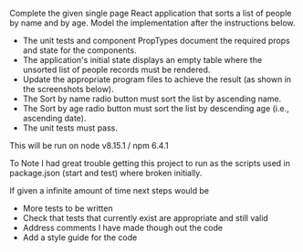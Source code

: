 Complete the given single page React application that sorts a list of people by name and by age. Model the implementation after the instructions below.

- The unit tests and component PropTypes document the required props and state for the components.
- The application's initial state displays an empty table where the unsorted list of people records must be rendered.
- Update the appropriate program files to achieve the result (as shown in the screenshots below).
- The Sort by name radio button must sort the list by ascending name.
- The Sort by age radio button must sort the list by descending age (i.e., ascending date).
- The unit tests must pass.

This will be run on node v8.15.1 / npm 6.4.1


To Note 
I had great trouble getting this project to run as the scripts used in package.json (start and test) where broken initially.

If given a infinite amount of time next steps would be 

- More tests to be written 
- Check that tests that currently exist are appropriate and still valid
- Address comments I have made though out the code
- Add a style guide for the code
